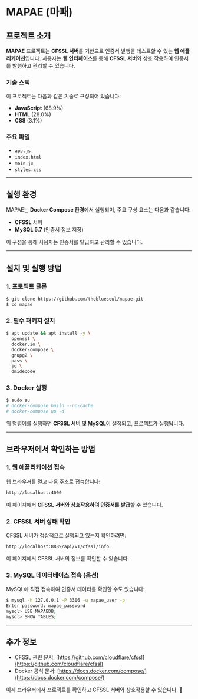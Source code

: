 # MAPAE (마패)

## 프로젝트 소개
**MAPAE** 프로젝트는 **CFSSL 서버**를 기반으로 인증서 발행을 테스트할 수 있는 **웹 애플리케이션**입니다. 
사용자는 **웹 인터페이스**를 통해 **CFSSL 서버**와 상호 작용하여 인증서를 발행하고 관리할 수 있습니다.

### 기술 스택
이 프로젝트는 다음과 같은 기술로 구성되어 있습니다:
- **JavaScript** (68.9%)
- **HTML** (28.0%)
- **CSS** (3.1%)

### 주요 파일
- `app.js`
- `index.html`
- `main.js`
- `styles.css`

---

## 실행 환경
MAPAE는 **Docker Compose 환경**에서 실행되며, 주요 구성 요소는 다음과 같습니다:
- **CFSSL** 서버
- **MySQL 5.7** (인증서 정보 저장)

이 구성을 통해 사용자는 인증서를 발급하고 관리할 수 있습니다.

---

## 설치 및 실행 방법

### 1. 프로젝트 클론
```sh
$ git clone https://github.com/thebluesoul/mapae.git
$ cd mapae
```

### 2. 필수 패키지 설치
```sh
$ apt update && apt install -y \
  openssl \
  docker.io \
  docker-compose \
  gnupg2 \
  pass \
  jq \
  dmidecode
```

### 3. Docker 실행
```sh
$ sudo su
# docker-compose build --no-cache
# docker-compose up -d
```

위 명령어를 실행하면 **CFSSL 서버 및 MySQL**이 설정되고, 프로젝트가 실행됩니다.

---

## 브라우저에서 확인하는 방법

### 1. 웹 애플리케이션 접속
웹 브라우저를 열고 다음 주소로 접속합니다:
```sh
http://localhost:4000
```
이 페이지에서 **CFSSL 서버와 상호작용하여 인증서를 발급**할 수 있습니다.

### 2. CFSSL 서버 상태 확인
CFSSL 서버가 정상적으로 실행되고 있는지 확인하려면:
```sh
http://localhost:8889/api/v1/cfssl/info
```
이 페이지에서 CFSSL 서버의 정보를 확인할 수 있습니다.

### 3. MySQL 데이터베이스 접속 (옵션)
MySQL에 직접 접속하여 인증서 데이터를 확인할 수도 있습니다:
```sh
$ mysql -h 127.0.0.1 -P 3306 -u mapae_user -p
Enter password: mapae_password
mysql> USE MAPAEDB;
mysql> SHOW TABLES;
```

---

## 추가 정보
- CFSSL 관련 문서: [https://github.com/cloudflare/cfssl](https://github.com/cloudflare/cfssl)
- Docker 공식 문서: [https://docs.docker.com/compose/](https://docs.docker.com/compose/)

이제 브라우저에서 프로젝트를 확인하고 CFSSL 서버와 상호작용할 수 있습니다. 🚀
